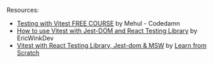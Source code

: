 Resources:
- [Testing with Vitest FREE COURSE](https://youtu.be/cM_AeQHzlGg?si=77hNvKfUA029071t) by Mehul - Codedamn
- [How to use Vitest with Jest-DOM and React Testing Library](https://youtu.be/G-4zgIPsjkU?si=yqiUO-JIpC6Xlghi) by EricWinkDev
- [Vitest with React Testing Library, Jest-dom & MSW](https://youtu.be/Aqz43LVbnTk?si=8nvjk15ZH4zchZla) by [Learn from Scratch](https://www.youtube.com/@haseena.khader)
